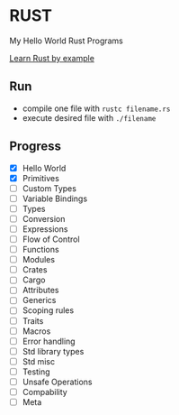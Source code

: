 # RUST
My Hello World Rust Programs

[Learn Rust by example](https://doc.rust-lang.org/stable/rust-by-example/)

## Run
- compile one file with `rustc filename.rs`
- execute desired file with `./filename`

## Progress
- [x] Hello World
- [x] Primitives
- [ ] Custom Types
- [ ] Variable Bindings
- [ ] Types
- [ ] Conversion
- [ ] Expressions
- [ ] Flow of Control
- [ ] Functions
- [ ] Modules
- [ ] Crates
- [ ] Cargo
- [ ] Attributes
- [ ] Generics
- [ ] Scoping rules
- [ ] Traits
- [ ] Macros
- [ ] Error handling
- [ ] Std library types
- [ ] Std misc
- [ ] Testing
- [ ] Unsafe Operations
- [ ] Compability
- [ ] Meta
